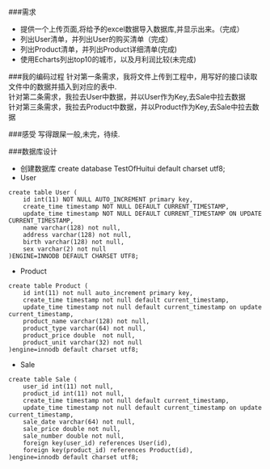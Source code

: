 ###需求
- 提供一个上传页面,将给予的excel数据导入数据库,并显示出来。（完成）
- 列出User清单，并列出User的购买清单（完成）
- 列出Product清单，并列出Product详细清单(完成)
- 使用Echarts列出top10的城市，以及月利润比较(未完成)

###我的编码过程
针对第一条需求，我将文件上传到工程中，用写好的接口读取文件中的数据并插入到对应的表中.<br />
针对第二条需求，我拉去User中数据，并以User作为Key,去Sale中拉去数据<br />
针对第三条需求，我拉去Product中数据，并以Product作为Key,去Sale中拉去数据<br />

###感受
写得跟屎一般,未完，待续.

###数据库设计
- 创建数据库
	create database TestOfHuitui default charset utf8;
- User 
```
create table User (
	id int(11) NOT NULL AUTO_INCREMENT primary key,
	create_time timestamp NOT NULL DEFAULT CURRENT_TIMESTAMP,
	update_time timestamp NOT NULL DEFAULT CURRENT_TIMESTAMP ON UPDATE CURRENT_TIMESTAMP,	
	name varchar(128) not null,
	address varchar(128) not null,
	birth varchar(128) not null,
	sex varchar(2) not null
)ENGINE=INNODB DEFAULT CHARSET UTF8;
```
- Product
```
create table Product (
	id int(11) not null auto_increment primary key,
	create_time timestamp not null default current_timestamp,
	update_time timestamp not null default current_timestamp on update current_timestamp,
	product_name varchar(128) not null,
	product_type varchar(64) not null,
	product_price double  not null,
	product_unit varchar(32) not null
)engine=innodb default charset utf8;
```

- Sale
```
create table Sale (
	user_id int(11) not	null,
	product_id int(11) not null,
	create_time timestamp not null default current_timestamp,
	update_time timestamp not null default current_timestamp on update current_timestamp,
	sale_date varchar(64) not null,
	sale_price double not null,
	sale_number double not null,
	foreign key(user_id) references User(id),
	foreign key(product_id) references Product(id),
)engine=innodb default charset utf8;
```

